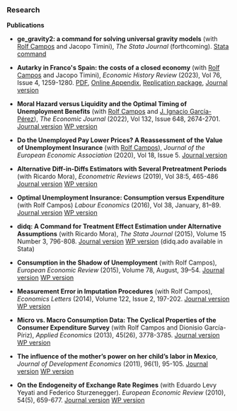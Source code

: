 
[comment]: <> (This is a comment, it will not be included)
[comment]: <> (markdown cheatsheet)

### Research

**Publications**

* **ge_gravity2: a command for solving universal gravity models** (with [Rolf Campos](https://rolf-campos.github.io/) and Jacopo Timini), *The Stata Journal* (forthcoming). [Stata command](https://rolf-campos.github.io/project/ge_gravity2/)

* **Autarky in Franco's Spain: the costs of a closed economy** (with [Rolf Campos](https://rolf-campos.github.io/) and Jacopo Timini), *Economic History Review* (2023), Vol 76, Issue 4, 1259-1280. [PDF](https://ilianareggio.github.io/myLib/ehr-2023-franco.pdf), [Online Appendix](https://ilianareggio.github.io/myLib/campos-2023-franco-appendix.pdf), [Replication package](https://zenodo.org/record/7472751#.Y9d_aXbMJEY), [Journal version](https://onlinelibrary.wiley.com/doi/10.1111/ehr.13243)

* **Moral Hazard versus Liquidity and the Optimal Timing of Unemployment Benefits** (with [Rolf Campos](https://rolf-campos.github.io/) and [J. Ignacio García-Pérez](https://sites.google.com/view/jigarper/home)), *The Economic Journal* (2022), Vol 132, Issue 648, 2674-2701. [Journal version](https://doi.org/10.1093/ej/ueac034) [WP version](https://ilianareggio.github.io/myLib/ej-2022-mh-liq.pdf)


* **Do the Unemployed Pay Lower Prices? A Reassessment of the Value of Unemployment Insurance** (with [Rolf Campos](https://rolf-campos.github.io/)), *Journal of the European Economic Association* (2020), Vol 18, Issue 5. [Journal version](https://academic.oup.com/jeea/advance-article/doi/10.1093/jeea/jvz043/5607409?guestAccessKey=14e0bd06-6410-43f0-aa64-677e87dfef66)


* **Alternative Diff-in-Diffs Estimators with Several Pretreatment Periods** (with Ricardo Mora), *Econometric Reviews* (2019), Vol 38:5, 465-486 [Journal version](http://www.tandfonline.com/doi/abs/10.1080/07474938.2017.1348683) [WP version](https://ideas.repec.org/p/cte/werepe/we1233.html)

* **Optimal Unemployment Insurance: Consumption versus Expenditure** (with Rolf Campos)  *Labour Economics* (2016), Vol 38, January, 81–89. [Journal version](http://dx.doi.org/10.1016/j.labeco.2015.11.004) [WP version](https://ideas.repec.org/p/cte/werepe/we1502.html)

* **didq: A Command for Treatment Effect Estimation under Alternative Assumptions** (with Ricardo Mora), *The Stata Journal* (2015), Volume 15 Number 3, 796-808. [Journal version](http://www.stata-journal.com/article.html?article=st0405) [WP version](https://ideas.repec.org/p/cte/werepe/we1407.html) (didq.ado available in Stata)

* **Consumption in the Shadow of Unemployment** (with Rolf Campos),  *European Economic Review* (2015), Volume 78, August, 39–54. [Journal version](http://www.sciencedirect.com/science/article/pii/S0014292115000628)  [WP version](https://ideas.repec.org/p/bde/wpaper/1411.html)

* **Measurement Error in Imputation Procedures** (with Rolf Campos), *Economics Letters* (2014), Volume 122, Issue 2, 197-202. [Journal version](http://ideas.repec.org/a/eee/ecolet/v122y2014i2p197-202.html) [WP version](https://ideas.repec.org/p/bde/wpaper/1322.html)

* **Micro vs. Macro Consumption Data: The Cyclical Properties of the Consumer Expenditure Survey** (with Rolf Campos and Dionisio García-Píriz),  *Applied Economics* (2013), 45(26), 3778-3785. [Journal version](http://www.tandfonline.com/doi/full/10.1080/00036846.2012.732689)  [WP version](https://ideas.repec.org/p/cte/werepe/we1220.html)

* **The influence of the mother’s power on her child’s labor in Mexico**, *Journal of Development Economics* (2011), 96(1), 95-105. [Journal version](https://www.sciencedirect.com/science/article/pii/S0304387810000738) [WP version](https://ideas.repec.org/p/cte/werepe/we101305.html)

* **On the Endogeneity of Exchange Rate Regimes** (with Eduardo Levy Yeyati and Federico Sturzenegger). *European Economic Review* (2010), 54(5), 659-677. [Journal version](http://www.sciencedirect.com/science/article/pii/S0014292109001251) [WP version](https://ideas.repec.org/p/cte/werepe/we098374.html)


